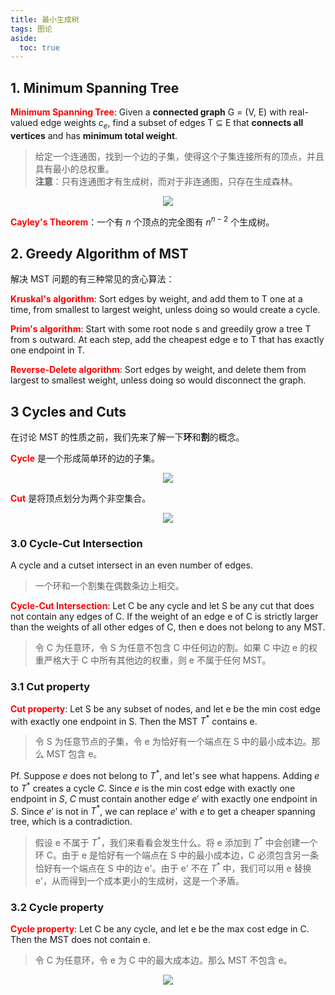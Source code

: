```yaml
---
title: 最小生成树
tags: 图论
aside:
  toc: true
---
```


<!--more-->

## 1. Minimum Spanning Tree

**<font color = red>Minimum Spanning Tree</font>**: Given a **connected graph** G = (V, E)
with real-valued edge weights $c_e$, find a subset of edges T ⊆ E that **connects all vertices** and has **minimum total weight**.

> 给定一个连通图，找到一个边的子集，使得这个子集连接所有的顶点，并且具有最小的总权重。</br> **注意**：只有连通图才有生成树，而对于非连通图，只存在生成森林。

<div  align="center">
<img src= "
https://pictureloomione.oss-cn-beijing.aliyuncs.com/MST.png
"/>
</div>

**<font color = red>Cayley's Theorem</font>**：一个有 $n$ 个顶点的完全图有 $n^{n-2}$ 个生成树。

## 2. Greedy Algorithm of MST

解决 MST 问题的有三种常见的贪心算法：

**<font color = red>Kruskal's algorithm</font>**: Sort edges by weight, and add them to T one at a time, from smallest to largest weight, unless doing so would create a cycle.

**<font color = red>Prim's algorithm</font>**: Start with some root node s and greedily grow a tree T from s outward. At each step, add the cheapest edge e to T that has exactly one endpoint in T.

**<font color = red>Reverse-Delete algorithm</font>**: Sort edges by weight, and delete them from largest to smallest weight, unless doing so would disconnect the graph.

## 3 Cycles and Cuts

在讨论 MST 的性质之前，我们先来了解一下**环**和**割**的概念。

**<font color = red>Cycle</font>** 是一个形成简单环的边的子集。

<div  align="center">
<img src= "
https://pictureloomione.oss-cn-beijing.aliyuncs.com/pic/cycle.png
"/>
</div>

**<font color = red>Cut</font>** 是将顶点划分为两个非空集合。

<div  align="center">
<img src= "
https://pictureloomione.oss-cn-beijing.aliyuncs.com/pic/cutset.png
"/>
</div>

### 3.0 Cycle-Cut Intersection

A cycle and a cutset intersect in an even number of edges.

> 一个环和一个割集在偶数条边上相交。

**<font color = red>Cycle-Cut Intersection</font>**: Let C be any cycle and let S be any cut that does not contain any edges of C. If the weight of an edge e of C is strictly larger than the weights of all other edges of C, then e does not belong to any MST.

> 令 C 为任意环，令 S 为任意不包含 C 中任何边的割。如果 C 中边 e 的权重严格大于 C 中所有其他边的权重，则 e 不属于任何 MST。

### 3.1 Cut property

**<font color = red>Cut property</font>**: Let S be any subset of nodes, and let e be the min cost
edge with exactly one endpoint in S. Then the MST $T^*$ contains e.

> 令 S 为任意节点的子集，令 e 为恰好有一个端点在 S 中的最小成本边。那么 MST 包含 e。

Pf.
Suppose $e$ does not belong to $T^*$, and let's see what happens.
Adding $e$ to $T^*$ creates a cycle $C$.
Since $e$ is the min cost edge with exactly one endpoint in $S$, $C$ must contain another edge $e'$ with exactly one endpoint in $S$. Since $e'$ is not in $T^*$, we can replace $e'$ with $e$ to get a cheaper spanning tree, which is a contradiction.

> 假设 e 不属于 $T^*$，我们来看看会发生什么。将 e 添加到 $T^*$ 中会创建一个环 C。由于 e 是恰好有一个端点在 S 中的最小成本边，C 必须包含另一条恰好有一个端点在 S 中的边 e'。由于 e' 不在 $T^*$ 中，我们可以用 e 替换 e'，从而得到一个成本更小的生成树，这是一个矛盾。

### 3.2 Cycle property

**<font color = red>Cycle property</font>**: Let C be any cycle, and let e be the max cost edge in C. Then the MST does not contain e.

> 令 C 为任意环，令 e 为 C 中的最大成本边。那么 MST 不包含 e。

<div  align="center">
<img src= "
https://pictureloomione.oss-cn-beijing.aliyuncs.com/pic/property%20of%20MST.png
"/>
</div>
